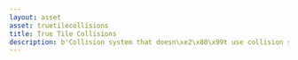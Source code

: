 ```yaml
---
layout: asset
asset: truetilecollisions
title: True Tile Collisions
description: b'Collision system that doesn\xe2\x80\x99t use collision shapes.'
---
```

